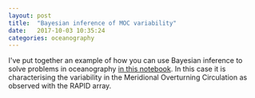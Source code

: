 ```yaml
---
layout: post
title:  "Bayesian inference of MOC variability"
date:   2017-10-03 10:35:24
categories: oceanography
---
```

I've put together an example of how you can use Bayesian inference to solve
problems in oceanography [in this notebook](http://braaannigan.github.io/bayes_moc_gaussian.html).
In this case it is characterising the variability in the Meridional
Overturning Circulation as observed with the RAPID array.
